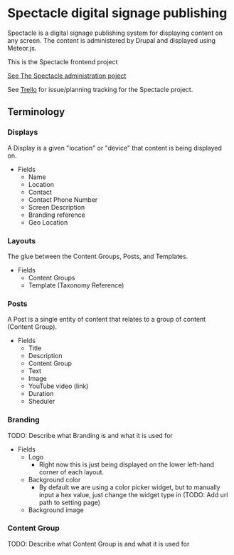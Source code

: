 # Spectacle digital signage publishing

Spectacle is a digital signage publishing system for displaying content on any screen. The content is administered by Drupal and displayed using Meteor.js.

This is the Spectacle frontend project

[See The Spectacle administration poject](https://drupal.org/project/spectacle)

See [Trello](https://trello.com/spectacle1) for issue/planning tracking for the Spectacle project.

## Terminology

### Displays
A Display is a given "location" or "device" that content is being displayed on.

* Fields
  * Name
  * Location
  * Contact
  * Contact Phone Number
  * Screen Description
  * Branding reference
  * Geo Location

### Layouts
The glue between the Content Groups, Posts, and Templates.

* Fields
  * Content Groups
  * Template (Taxonomy Reference)

### Posts
A Post is a single entity of content that relates to a group of content (Content Group).

* Fields
  * Title
  * Description
  * Content Group
  * Text
  * Image
  * YouTube video (link)
  * Duration
  * Sheduler

### Branding
TODO: Describe what Branding is and what it is used for

* Fields
  * Logo
    * Right now this is just being displayed on the lower left-hand corner of each layout.
  * Background color
    * By default we are using a color picker widget, but to manually input a hex value, just change the widget type in (TODO: Add url path to setting page)
  * Background image

### Content Group
TODO: Describe what Content Group is and what it is used for